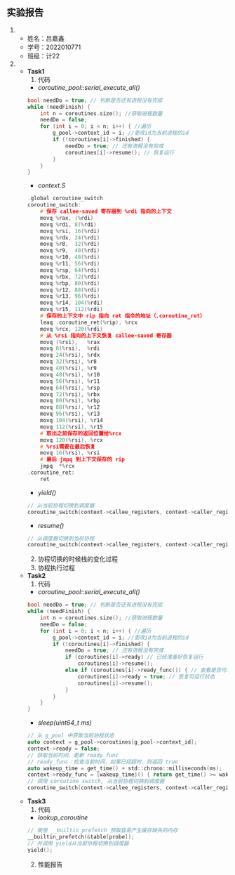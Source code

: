 ## 实验报告
1. 
    - 姓名：吕嘉鑫
    - 学号：2022010771
    - 班级：计22
2.  
    - **Task1**
        1. 代码
        - *coroutine_pool::serial_execute_all()*
        ```c
        bool needDo = true; // 判断是否还有进程没有完成
        while (needFinish) {
            int n = coroutines.size(); //获取进程数量                
            needDo = false;
            for (int i = 0; i < n; i++) { //遍历
                g_pool->context_id = i; //更改id为当前进程的id
                if (!coroutines[i]->finished) {
                    needDo = true; // 还有进程没有完成
                    coroutines[i]->resume(); // 恢复运行
                }
            }
        }
        ```
        - *context.S*
        ```c
        .global coroutine_switch
        coroutine_switch:
            # 保存 callee-saved 寄存器到 %rdi 指向的上下文
            movq %rax, (%rdi)
            movq %rdi, 8(%rdi)
            movq %rsi, 16(%rdi)
            movq %rdx, 24(%rdi)
            movq %r8,  32(%rdi)
            movq %r9,  40(%rdi)
            movq %r10, 48(%rdi)
            movq %r11, 56(%rdi)
            movq %rsp, 64(%rdi)
            movq %rbx, 72(%rdi)
            movq %rbp, 80(%rdi)
            movq %r12, 88(%rdi)
            movq %r13, 96(%rdi)
            movq %r14, 104(%rdi)
            movq %r15, 112(%rdi)
            # 保存的上下文中 rip 指向 ret 指令的地址（.coroutine_ret）
            leaq .coroutine_ret(%rip), %rcx
            movq %rcx, 120(%rdi)
            # 从 %rsi 指向的上下文恢复 callee-saved 寄存器
            movq (%rsi),   %rax
            movq 8(%rsi),  %rdi
            movq 24(%rsi), %rdx
            movq 32(%rsi), %r8
            movq 40(%rsi), %r9
            movq 48(%rsi), %r10
            movq 56(%rsi), %r11
            movq 64(%rsi), %rsp
            movq 72(%rsi), %rbx
            movq 80(%rsi), %rbp
            movq 88(%rsi), %r12
            movq 96(%rsi), %r13
            movq 104(%rsi), %r14
            movq 112(%rsi), %r15
            # 取出之前保存的返回位置给%rcx
            movq 120(%rsi), %rcx
            # %rsi需要在最后恢复
            movq 16(%rsi), %rsi
            # 最后 jmpq 到上下文保存的 rip
            jmpq  *%rcx
        .coroutine_ret:
            ret
        ```
        - *yield()*
        ```c
        // 从当前协程切换到调度器
        coroutine_switch(context->callee_registers, context->caller_registers);
        ```
        - *resume()*
        ```c
        // 从调度器切换到当前协程
        coroutine_switch(context->callee_registers, context->caller_registers);
        ```
        2. 协程切换的时候栈的变化过程
        3. 协程执行过程
    - **Task2**
        1. 代码
        - *coroutine_pool::serial_execute_all()*
        ```c
        bool needDo = true; // 判断是否还有进程没有完成
        while (needFinish) {
            int n = coroutines.size(); //获取进程数量                
            needDo = false;
            for (int i = 0; i < n; i++) { //遍历
                g_pool->context_id = i; //更改id为当前进程的id
                if (!coroutines[i]->finished) {
                    needDo = true; // 还有进程没有完成
                    if (coroutines[i]->ready) // 已经准备好恢复运行
                        coroutines[i]->resume();
                    else if (coroutines[i]->ready_func()) { // 查看是否可以恢复运行
                        coroutines[i]->ready = true; // 恢复可运行状态
                        coroutines[i]->resume();
                    }
                }
            }
        }
        ```
        - *sleep(uint64_t ms)*
        ```c
        // 从 g_pool 中获取当前协程状态
        auto context = g_pool->coroutines[g_pool->context_id];
        context->ready = false;
        // 获取当前时间，更新 ready_func
        // ready_func：检查当前时间，如果已经超时，则返回 true
        auto wakeup_time = get_time() + std::chrono::milliseconds(ms);
        context->ready_func = [wakeup_time]() { return get_time() >= wakeup_time; };
        // 调用 coroutine_switch, 从当前协程切换到调度器
        coroutine_switch(context->callee_registers, context->caller_registers);
        ```
    - **Task3**
        1. 代码
        - *lookup_coroutine*
        ```c
        // 使用 __builtin_prefetch 预取容易产生缓存缺失的内存
        __builtin_prefetch(&table[probe]);
        // 并调用 yield从当前协程切换到调度器
        yield();
        ```
        2. 性能报告